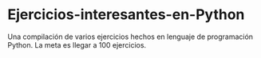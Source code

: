 # Ejercicios-interesantes-en-Python
Una compilación de varios ejercicios hechos en lenguaje de programación Python.
La meta es llegar a 100 ejercicios.
